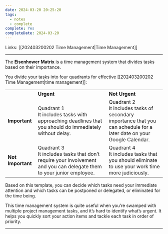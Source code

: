 ```yaml
---
date: 2024-03-20 20:25:20
tags:
  - notes
  - complete
complete: Yes
completeDate: 2024-03-20
---
```

Links: [[202403200202 Time Management|Time Management]]

---
The **Eisenhower** **Matrix** is a time management system that divides tasks based on their importance.

You divide your tasks into four quadrants for effective [[202403200202 Time Management|time management]]: 

|                   |                                                                                                                          |                                                                                                                           |
| ----------------- | ------------------------------------------------------------------------------------------------------------------------ | ------------------------------------------------------------------------------------------------------------------------- |
|                   | **Urgent**                                                                                                               | **Not Urgent**                                                                                                            |
| **Important**     | Quadrant 1  <br>It includes tasks with approaching deadlines that you should do immediately without delay.               | Quadrant 2  <br>It includes tasks of secondary importance that you can schedule for a later date on your Google Calendar. |
| **Not Important** | Quadrant 3  <br>It includes tasks that don’t require your involvement and you can delegate them to your junior employee. | Quadrant 4  <br>It includes tasks that you should eliminate to use your work time more judiciously.                       |

Based on this template, you can decide which tasks need your immediate attention and which tasks can be postponed or delegated, or eliminated for the time being. 

This time management system is quite useful when you’re swamped with multiple project management tasks, and it’s hard to identify what’s urgent. It helps you quickly sort your action items and tackle each task in order of priority.

---
